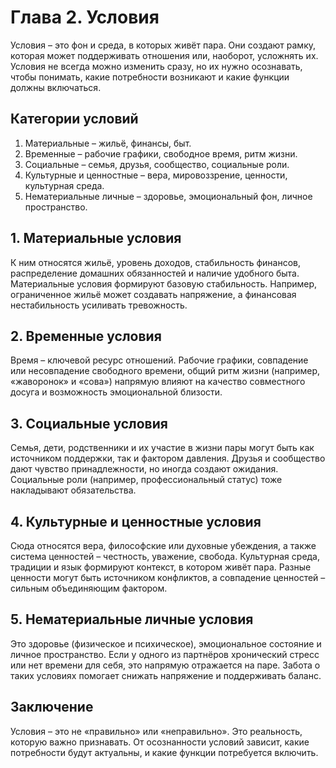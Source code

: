 <div style="page-break-before: always;"></div>

# Глава 2. Условия

Условия – это фон и среда, в которых живёт пара. Они создают рамку, которая может поддерживать отношения или, наоборот, усложнять их. Условия не всегда можно изменить сразу, но их нужно осознавать, чтобы понимать, какие потребности возникают и какие функции должны включаться.

## Категории условий

1. Материальные – жильё, финансы, быт.
2. Временные – рабочие графики, свободное время, ритм жизни.
3. Социальные – семья, друзья, сообщество, социальные роли.
4. Культурные и ценностные – вера, мировоззрение, ценности, культурная среда.
5. Нематериальные личные – здоровье, эмоциональный фон, личное пространство.

## 1. Материальные условия

К ним относятся жильё, уровень доходов, стабильность финансов, распределение домашних обязанностей и наличие удобного быта. Материальные условия формируют базовую стабильность. Например, ограниченное жильё может создавать напряжение, а финансовая нестабильность усиливать тревожность.

## 2. Временные условия

Время – ключевой ресурс отношений. Рабочие графики, совпадение или несовпадение свободного времени, общий ритм жизни (например, «жаворонок» и «сова») напрямую влияют на качество совместного досуга и возможность эмоциональной близости.

## 3. Социальные условия

Семья, дети, родственники и их участие в жизни пары могут быть как источником поддержки, так и фактором давления. Друзья и сообщество дают чувство принадлежности, но иногда создают ожидания. Социальные роли (например, профессиональный статус) тоже накладывают обязательства.

## 4. Культурные и ценностные условия

Сюда относятся вера, философские или духовные убеждения, а также система ценностей – честность, уважение, свобода. Культурная среда, традиции и язык формируют контекст, в котором живёт пара. Разные ценности могут быть источником конфликтов, а совпадение ценностей – сильным объединяющим фактором.

## 5. Нематериальные личные условия

Это здоровье (физическое и психическое), эмоциональное состояние и личное пространство. Если у одного из партнёров хронический стресс или нет времени для себя, это напрямую отражается на паре. Забота о таких условиях помогает снижать напряжение и поддерживать баланс.

## Заключение

Условия – это не «правильно» или «неправильно». Это реальность, которую важно признавать. От осознанности условий зависит, какие потребности будут актуальны, и какие функции потребуется включить.
